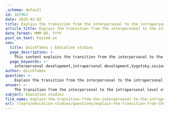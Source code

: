 ```yaml
---
_schema: default
id: 167963
date: 2025-02-02
title: Explain the transition from the interpersonal to the intrapersonal level of development.
article_title: Explain the transition from the interpersonal to the intrapersonal level of development.
date_format: MMM DD, YYYY
post_on_text: Posted on
seo:
  title: QuickTakes | Education studies
  page_description: >-
    This content explains the transition from the interpersonal to the intrapersonal level of cognitive development according to Vygotsky's sociocultural theory, highlighting the importance of social interaction and internalization processes.
  page_keywords: >-
    interpersonal development,intrapersonal development,Vygotsky,sociocultural theory,cognitive development,internalization,private speech,zone of proximal development,ZPD,scaffolding,collaboration,independent thinking,problem-solving
author: QuickTakes
question: >-
    Explain the transition from the interpersonal to the intrapersonal level of development.
answer: >-
    The transition from the interpersonal to the intrapersonal level of development, as proposed by Vygotsky's sociocultural theory, is a fundamental aspect of cognitive development. This transition involves a shift from learning through social interactions to internalizing knowledge and skills for independent use.\n\n1. **Interpersonal Level**: Initially, cognitive development occurs at the interpersonal level, where learning is facilitated through social interactions. This includes collaboration and communication with peers, teachers, and caregivers. For example, when a child works with a teacher to solve a math problem, they engage in dialogue, receive guidance, and utilize verbal prompts. This collaborative process is essential for introducing new concepts and skills.\n\n2. **Internalization Process**: Over time, the knowledge and skills acquired through these social interactions undergo a process of internalization. This means that the child begins to absorb and integrate the information into their own cognitive framework. The internalization process is influenced by the child's ability to reflect on their experiences and the verbal cues they have received during interactions.\n\n3. **Private Speech**: A key component of this transition is the role of private speech, which refers to the self-directed verbalizations that children use to guide their own thinking and problem-solving. Initially, private speech is audible and serves as a tool for cognitive regulation. As children grow, this private speech evolves into inner, silent speech, which is used for internal thought processes. Research indicates that private speech is particularly beneficial during challenging tasks, as it helps children navigate problem-solving scenarios.\n\n4. **Intrapersonal Level**: Ultimately, the intrapersonal level represents the stage where children can apply the knowledge and skills they have internalized independently. They can solve problems, make decisions, and engage in cognitive tasks without the need for external support. This level of development reflects a deeper understanding and mastery of concepts that were once learned through interpersonal interactions.\n\n5. **Zone of Proximal Development (ZPD) and Scaffolding**: Vygotsky's concept of the zone of proximal development (ZPD) is crucial in this context. The ZPD defines the range of tasks that a child can perform with guidance but not yet independently. Scaffolding, or the support provided by more knowledgeable others, is most effective when it helps bridge the gap between the interpersonal and intrapersonal levels. As children receive appropriate support, they gradually gain the skills necessary to operate within their ZPD and eventually internalize these skills for independent use.\n\nIn summary, the transition from the interpersonal to the intrapersonal level of development is a dynamic process that emphasizes the importance of social interactions in learning. Through collaboration, guidance, and the use of private speech, children internalize knowledge and skills, enabling them to engage in independent problem-solving and cognitive tasks. This process highlights the interplay between social and cultural factors in cognitive development, as proposed by Vygotsky.
subject: Education studies
file_name: explain-the-transition-from-the-interpersonal-to-the-intrapersonal-level-of-development.md
url: /learn/education-studies/questions/explain-the-transition-from-the-interpersonal-to-the-intrapersonal-level-of-development
---
```


&nbsp;
